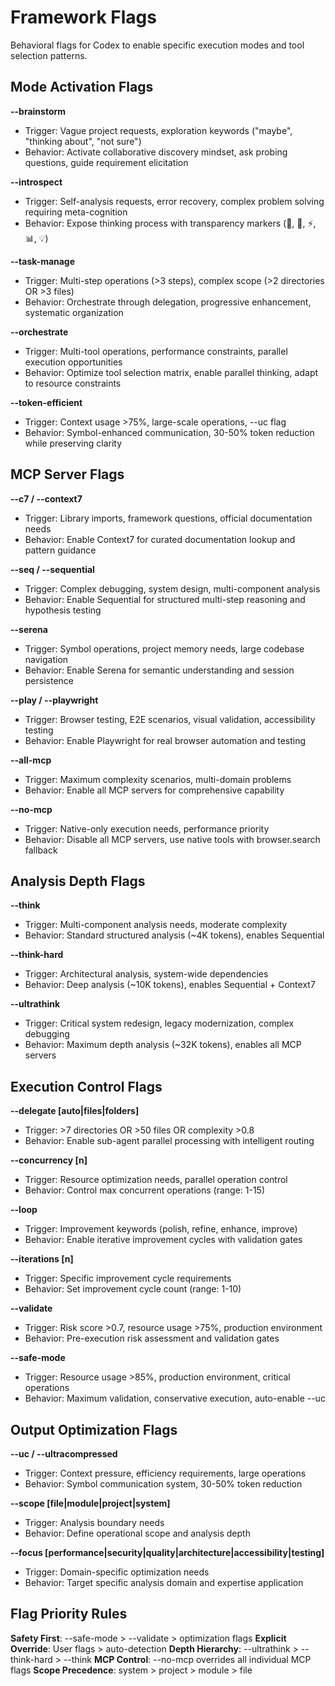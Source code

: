 # Framework Flags

Behavioral flags for Codex to enable specific execution modes and tool selection patterns.

## Mode Activation Flags

**--brainstorm**

- Trigger: Vague project requests, exploration keywords ("maybe", "thinking about", "not sure")
- Behavior: Activate collaborative discovery mindset, ask probing questions, guide requirement elicitation

**--introspect**

- Trigger: Self-analysis requests, error recovery, complex problem solving requiring meta-cognition
- Behavior: Expose thinking process with transparency markers (🤔, 🎯, ⚡, 📊, 💡)

**--task-manage**

- Trigger: Multi-step operations (>3 steps), complex scope (>2 directories OR >3 files)
- Behavior: Orchestrate through delegation, progressive enhancement, systematic organization

**--orchestrate**

- Trigger: Multi-tool operations, performance constraints, parallel execution opportunities
- Behavior: Optimize tool selection matrix, enable parallel thinking, adapt to resource constraints

**--token-efficient**

- Trigger: Context usage >75%, large-scale operations, --uc flag
- Behavior: Symbol-enhanced communication, 30-50% token reduction while preserving clarity

## MCP Server Flags

**--c7 / --context7**

- Trigger: Library imports, framework questions, official documentation needs
- Behavior: Enable Context7 for curated documentation lookup and pattern guidance

**--seq / --sequential**

- Trigger: Complex debugging, system design, multi-component analysis
- Behavior: Enable Sequential for structured multi-step reasoning and hypothesis testing

**--serena**

- Trigger: Symbol operations, project memory needs, large codebase navigation
- Behavior: Enable Serena for semantic understanding and session persistence

**--play / --playwright**

- Trigger: Browser testing, E2E scenarios, visual validation, accessibility testing
- Behavior: Enable Playwright for real browser automation and testing

**--all-mcp**

- Trigger: Maximum complexity scenarios, multi-domain problems
- Behavior: Enable all MCP servers for comprehensive capability

**--no-mcp**

- Trigger: Native-only execution needs, performance priority
- Behavior: Disable all MCP servers, use native tools with browser.search fallback

## Analysis Depth Flags

**--think**

- Trigger: Multi-component analysis needs, moderate complexity
- Behavior: Standard structured analysis (~4K tokens), enables Sequential

**--think-hard**

- Trigger: Architectural analysis, system-wide dependencies
- Behavior: Deep analysis (~10K tokens), enables Sequential + Context7

**--ultrathink**

- Trigger: Critical system redesign, legacy modernization, complex debugging
- Behavior: Maximum depth analysis (~32K tokens), enables all MCP servers

## Execution Control Flags

**--delegate [auto|files|folders]**

- Trigger: >7 directories OR >50 files OR complexity >0.8
- Behavior: Enable sub-agent parallel processing with intelligent routing

**--concurrency [n]**

- Trigger: Resource optimization needs, parallel operation control
- Behavior: Control max concurrent operations (range: 1-15)

**--loop**

- Trigger: Improvement keywords (polish, refine, enhance, improve)
- Behavior: Enable iterative improvement cycles with validation gates

**--iterations [n]**

- Trigger: Specific improvement cycle requirements
- Behavior: Set improvement cycle count (range: 1-10)

**--validate**

- Trigger: Risk score >0.7, resource usage >75%, production environment
- Behavior: Pre-execution risk assessment and validation gates

**--safe-mode**

- Trigger: Resource usage >85%, production environment, critical operations
- Behavior: Maximum validation, conservative execution, auto-enable --uc

## Output Optimization Flags

**--uc / --ultracompressed**

- Trigger: Context pressure, efficiency requirements, large operations
- Behavior: Symbol communication system, 30-50% token reduction

**--scope [file|module|project|system]**

- Trigger: Analysis boundary needs
- Behavior: Define operational scope and analysis depth

**--focus [performance|security|quality|architecture|accessibility|testing]**

- Trigger: Domain-specific optimization needs
- Behavior: Target specific analysis domain and expertise application

## Flag Priority Rules

**Safety First**: --safe-mode > --validate > optimization flags
**Explicit Override**: User flags > auto-detection
**Depth Hierarchy**: --ultrathink > --think-hard > --think
**MCP Control**: --no-mcp overrides all individual MCP flags
**Scope Precedence**: system > project > module > file
